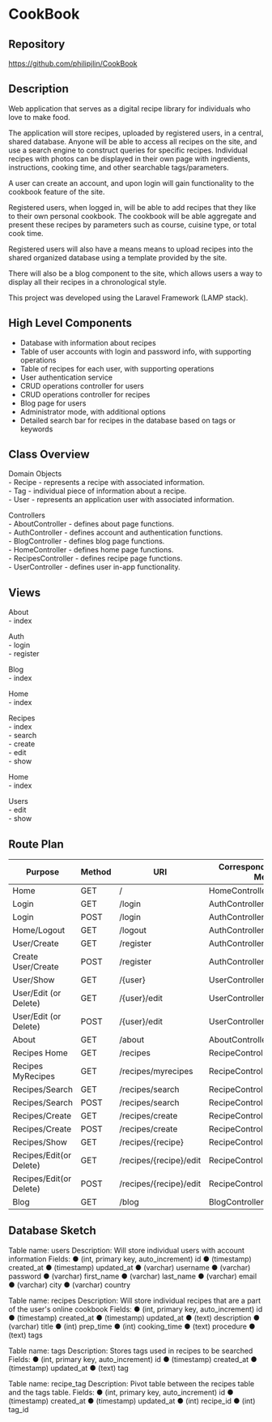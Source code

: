 # CookBook


## Repository
<https://github.com/philipjlin/CookBook>


## Description
Web application that serves as a digital recipe library for individuals who love to make food.

The application will store recipes, uploaded by registered users, in a central, shared database. Anyone will be able to access all recipes on the site, and use a search engine to construct queries for specific recipes. Individual recipes with photos can be displayed in their own page with ingredients, instructions, cooking time, and other searchable tags/parameters.

A user can create an account, and upon login will gain functionality to the cookbook feature of the site.

Registered users, when logged in, will be able to add recipes that they like to their own personal cookbook. The cookbook will be able aggregate and present these recipes by parameters such as course, cuisine type, or total cook time.

Registered users will also have a means means to upload recipes into the shared organized database using a template provided by the site.

There will also be a blog component to the site, which allows users a way to display all their recipes in a chronological style.

This project was developed using the Laravel Framework (LAMP stack).


## High Level Components
* Database with information about recipes
* Table of user accounts with login and password info, with supporting operations
* Table of recipes for each user, with supporting operations
* User authentication service
* CRUD operations controller for users
* CRUD operations controller for recipes
* Blog page for users
* Administrator mode, with additional options
* Detailed search bar for recipes in the database based on tags or keywords


## Class Overview
Domain Objects <br>
    - Recipe - represents a recipe with associated information. <br>
    - Tag - individual piece of information about a recipe. <br>
    - User - represents an application user with associated information. <br>

Controllers <br>
    - AboutController - defines about page functions. <br>
    - AuthController - defines account and authentication functions. <br>
    - BlogController - defines blog page functions. <br>
    - HomeController - defines home page functions. <br>
    - RecipesController - defines recipe page functions. <br>
    - UserController - defines user in-app functionality. <br>


## Views
About <br>
    - index <br>

Auth <br>
    - login <br>
    - register <br>

Blog <br>
    - index <br>

Home <br>
    - index <br>

Recipes <br>
    - index <br>
    - search<br>
    - create <br>
    - edit <br>
    - show <br>

Home <br>
    - index <br>

Users <br>
    - edit <br>
    - show <br>



## Route Plan
|   Purpose                 |   Method  |   URI                   |   Corresponding Controller Method |
|   ---                     |   ---     |   ---                   |   ---                             |
|   Home                    |   GET     |   /                     |   HomeController.getIndex         |
|   Login                   |	GET     |	/login                |	  AuthController.getLogin         |
|   Login                   |	POST    |	/login                |	  AuthController.postLogin        |
|   Home/Logout             |	GET     |	/logout               |	  AuthController.getLogout        |
|   User/Create             |	GET     |	/register             |   AuthController.getRegister      |
|   Create User/Create      |	POST	|   /register             |   AuthController.postRegister     |
|   User/Show               |	GET	    |   /{user}               |   UserController.getUser          |
|   User/Edit (or Delete)   |	GET     |	/{user}/edit	      |   UserController.getEdit          |
|   User/Edit (or Delete)   |	POST    |	/{user}/edit	      |   UserController.postEdit         |
|   About                   |	GET     |	/about	              |   AboutController.getIndex        |
|   Recipes Home            |	GET     |   /recipes	          |   RecipeController.getIndex       |
|   Recipes MyRecipes       |	GET     |   /recipes/myrecipes    |	  RecipeController.getMyRecipes   |   
|   Recipes/Search          |	GET     |	/recipes/search       |	  RecipeController.getSearch      |
|   Recipes/Search          |	POST    |   /recipes/search       |	  RecipeController.postSearch     |
|   Recipes/Create          |	GET     |   /recipes/create       |	  RecipeController.getCreate      |
|   Recipes/Create          |	POST    |   /recipes/create       |	  RecipeController.postCreate     |
|   Recipes/Show            |	GET     |   /recipes/{recipe}     |	  RecipeController.getRecipe      |
|   Recipes/Edit(or Delete) |	GET     |   /recipes/{recipe}/edit|   RecipeController.getEdit        |
|   Recipes/Edit(or Delete) |	POST    |   /recipes/{recipe}/edit|	  RecipeController.postEdit       |
|   Blog                    |	GET     |   /blog                 |	  BlogController.getIndex         |



## Database Sketch
Table name: users
Description: Will store individual users with account information
Fields:
●	(int, primary key, auto_increment) id
●	(timestamp) created_at
●	(timestamp) updated_at
●	(varchar) username
●	(varchar) password
●	(varchar) first_name
●	(varchar) last_name
●	(varchar) email
●	(varchar) city
●	(varchar) country


Table name: recipes
Description: Will store individual recipes that are a part of the user's online cookbook
Fields:
●	(int, primary key, auto_increment) id
●	(timestamp) created_at
●	(timestamp) updated_at
●	(text) description
●	(varchar) title
●	(int) prep_time
●	(int) cooking_time
●	(text) procedure
●	(text) tags


Table name: tags
Description: Stores tags used in recipes to be searched
Fields:
●	(int, primary key, auto_increment) id
●	(timestamp) created_at
●	(timestamp) updated_at
●	(text) tag


Table name: recipe_tag
Description: Pivot table between the recipes table and the tags table.
Fields:
●	(int, primary key, auto_increment) id
●	(timestamp) created_at
●	(timestamp) updated_at
●	(int) recipe_id
●	(int) tag_id
